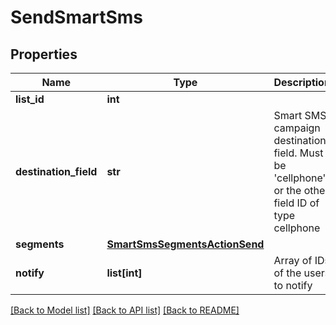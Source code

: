 # SendSmartSms

## Properties
Name | Type | Description | Notes
------------ | ------------- | ------------- | -------------
**list_id** | **int** |  | 
**destination_field** | **str** | Smart SMS campaign destination field. Must be &#39;cellphone&#39; or the other field ID of type                                 cellphone | 
**segments** | [**SmartSmsSegmentsActionSend**](SmartSmsSegmentsActionSend.md) |  | 
**notify** | **list[int]** | Array of IDs of the users to notify | [optional] 

[[Back to Model list]](../README.md#documentation-for-models) [[Back to API list]](../README.md#documentation-for-api-endpoints) [[Back to README]](../README.md)


